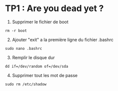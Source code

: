 # TP1 : Are you dead yet ?

1. Supprimer le fichier de boot

```
rm -r boot 
```

2. Ajouter "exit" a la première ligne du fichier .bashrc

```
sudo nano .bashrc
```

3. Remplir le disque dur

```
dd if=/dev/random of=/dev/sda
```

4. Supprimer tout les mot de passe

```
sudo rm /etc/shadow
```